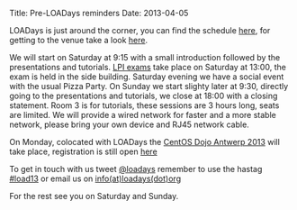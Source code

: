 Title: Pre-LOADays reminders
Date: 2013-04-05


LOADays is just around the corner, you can find the schedule [here](/pages/schedule.html), for getting to the venue take a look [here](/pages/venue.html).

We will start on Saturday at 9:15 with a small introduction followed by the presentations and tutorials.
[LPI exams](https://lpievent.lpice.eu/index.php) take place on Saturday at 13:00, the exam is held in the side building.
Saturday evening we have a social event with the usual Pizza Party.
On Sunday we start slighty later at 9:30, directly going to the presentations and tutorials, we close at 18:00 with a closing statement.
Room 3 is for tutorials, these sessions are 3 hours long, seats are limited. We will provide a wired network for faster and a more stable network, please bring your own device and RJ45 network cable.

On Monday, colocated with LOADays the [CentOS Dojo Antwerp 2013](http://wiki.centos.org/Events/Dojo/Antwerp2013) will take place, registration is still open [here](https://centosdojoantwerp2013.eventbrite.com/)

To get in touch with us tweet [@loadays](https://twitter.com/loadays) remember to use the hastag [#load13](https://twitter.com/search?q=%23LOAD13) or email us on [info(at)loadays(dot)org](mailto:info@loadays.org)

For the rest see you on Saturday and Sunday.
